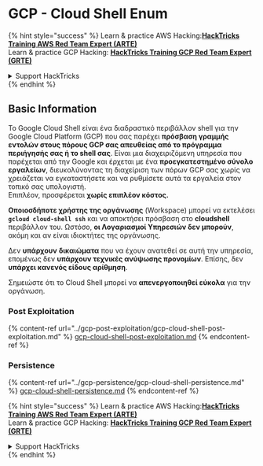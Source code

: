 # GCP - Cloud Shell Enum

{% hint style="success" %}
Learn & practice AWS Hacking:<img src="../../../.gitbook/assets/image (1) (1) (1) (1).png" alt="" data-size="line">[**HackTricks Training AWS Red Team Expert (ARTE)**](https://training.hacktricks.xyz/courses/arte)<img src="../../../.gitbook/assets/image (1) (1) (1) (1).png" alt="" data-size="line">\
Learn & practice GCP Hacking: <img src="../../../.gitbook/assets/image (2) (1).png" alt="" data-size="line">[**HackTricks Training GCP Red Team Expert (GRTE)**<img src="../../../.gitbook/assets/image (2) (1).png" alt="" data-size="line">](https://training.hacktricks.xyz/courses/grte)

<details>

<summary>Support HackTricks</summary>

* Check the [**subscription plans**](https://github.com/sponsors/carlospolop)!
* **Join the** 💬 [**Discord group**](https://discord.gg/hRep4RUj7f) or the [**telegram group**](https://t.me/peass) or **follow** us on **Twitter** 🐦 [**@hacktricks\_live**](https://twitter.com/hacktricks_live)**.**
* **Share hacking tricks by submitting PRs to the** [**HackTricks**](https://github.com/carlospolop/hacktricks) and [**HackTricks Cloud**](https://github.com/carlospolop/hacktricks-cloud) github repos.

</details>
{% endhint %}

## Basic Information

Το Google Cloud Shell είναι ένα διαδραστικό περιβάλλον shell για την Google Cloud Platform (GCP) που σας παρέχει **πρόσβαση γραμμής εντολών στους πόρους GCP σας απευθείας από το πρόγραμμα περιήγησής σας ή το shell σας**. Είναι μια διαχειριζόμενη υπηρεσία που παρέχεται από την Google και έρχεται με ένα **προεγκατεστημένο σύνολο εργαλείων**, διευκολύνοντας τη διαχείριση των πόρων GCP σας χωρίς να χρειάζεται να εγκαταστήσετε και να ρυθμίσετε αυτά τα εργαλεία στον τοπικό σας υπολογιστή.\
Επιπλέον, προσφέρεται **χωρίς επιπλέον κόστος.**

**Οποιοσδήποτε χρήστης της οργάνωσης** (Workspace) μπορεί να εκτελέσει **`gcloud cloud-shell ssh`** και να αποκτήσει πρόσβαση στο **cloudshell** περιβάλλον του. Ωστόσο, **οι Λογαριασμοί Υπηρεσιών δεν μπορούν**, ακόμη και αν είναι ιδιοκτήτες της οργάνωσης.

Δεν **υπάρχουν** **δικαιώματα** που να έχουν ανατεθεί σε αυτή την υπηρεσία, επομένως δεν **υπάρχουν τεχνικές ανύψωσης προνομίων**. Επίσης, δεν **υπάρχει κανενός είδους αρίθμηση**.

Σημειώστε ότι το Cloud Shell μπορεί να **απενεργοποιηθεί εύκολα** για την οργάνωση.

### Post Exploitation

{% content-ref url="../gcp-post-exploitation/gcp-cloud-shell-post-exploitation.md" %}
[gcp-cloud-shell-post-exploitation.md](../gcp-post-exploitation/gcp-cloud-shell-post-exploitation.md)
{% endcontent-ref %}

### Persistence

{% content-ref url="../gcp-persistence/gcp-cloud-shell-persistence.md" %}
[gcp-cloud-shell-persistence.md](../gcp-persistence/gcp-cloud-shell-persistence.md)
{% endcontent-ref %}

{% hint style="success" %}
Learn & practice AWS Hacking:<img src="../../../.gitbook/assets/image (1) (1) (1) (1).png" alt="" data-size="line">[**HackTricks Training AWS Red Team Expert (ARTE)**](https://training.hacktricks.xyz/courses/arte)<img src="../../../.gitbook/assets/image (1) (1) (1) (1).png" alt="" data-size="line">\
Learn & practice GCP Hacking: <img src="../../../.gitbook/assets/image (2) (1).png" alt="" data-size="line">[**HackTricks Training GCP Red Team Expert (GRTE)**<img src="../../../.gitbook/assets/image (2) (1).png" alt="" data-size="line">](https://training.hacktricks.xyz/courses/grte)

<details>

<summary>Support HackTricks</summary>

* Check the [**subscription plans**](https://github.com/sponsors/carlospolop)!
* **Join the** 💬 [**Discord group**](https://discord.gg/hRep4RUj7f) or the [**telegram group**](https://t.me/peass) or **follow** us on **Twitter** 🐦 [**@hacktricks\_live**](https://twitter.com/hacktricks_live)**.**
* **Share hacking tricks by submitting PRs to the** [**HackTricks**](https://github.com/carlospolop/hacktricks) and [**HackTricks Cloud**](https://github.com/carlospolop/hacktricks-cloud) github repos.

</details>
{% endhint %}

